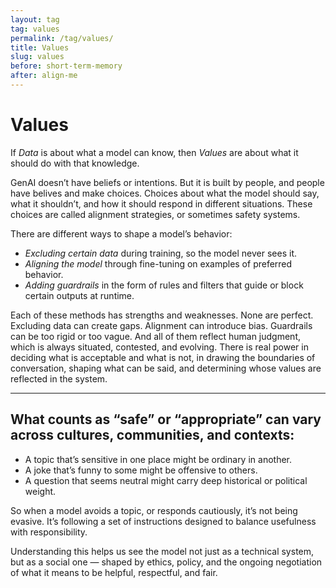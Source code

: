 ```yaml
---
layout: tag
tag: values
permalink: /tag/values/
title: Values
slug: values
before: short-term-memory
after: align-me
---
```


# Values

If *Data* is about what a model can know, then *Values* are about what it should do with that knowledge. 

GenAI doesn’t have beliefs or intentions. But it is built by people, and people have belives and make choices. Choices about what the model should say, what it shouldn’t, and how it should respond in different situations. These choices are called alignment strategies, or sometimes safety systems.

There are different ways to shape a model’s behavior:
- *Excluding certain data* during training, so the model never sees it.
- *Aligning the model* through fine-tuning on examples of preferred behavior.
- *Adding guardrails* in the form of rules and filters that guide or block certain outputs at runtime.

Each of these methods has strengths and weaknesses. None are perfect. Excluding data can create gaps. Alignment can introduce bias. Guardrails can be too rigid or too vague. And all of them reflect human judgment, which is always situated, contested, and evolving. There is real power in deciding what is acceptable and what is not, in drawing the boundaries of conversation, shaping what can be said, and determining whose values are reflected in the system.

---

## What counts as “safe” or “appropriate” can vary across cultures, communities, and contexts:
- A topic that’s sensitive in one place might be ordinary in another.
- A joke that’s funny to some might be offensive to others.
- A question that seems neutral might carry deep historical or political weight.

So when a model avoids a topic, or responds cautiously, it’s not being evasive. It’s following a set of instructions designed to balance usefulness with responsibility.

Understanding this helps us see the model not just as a technical system, but as a social one — shaped by ethics, policy, and the ongoing negotiation of what it means to be helpful, respectful, and fair.
